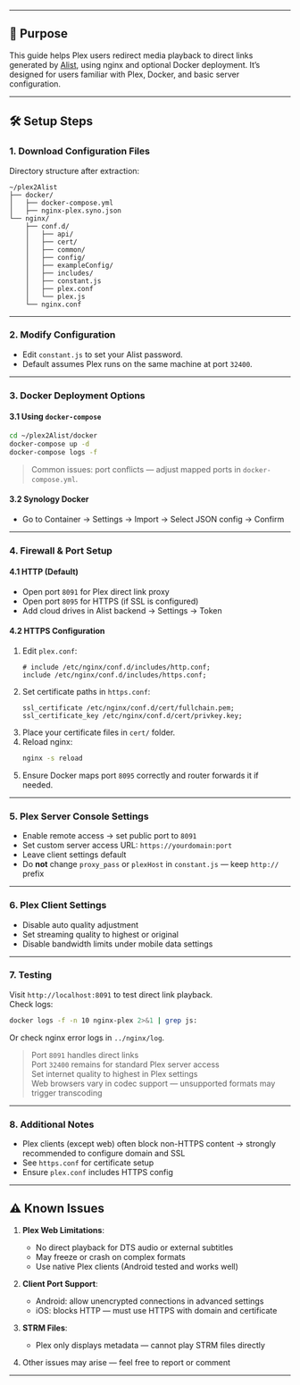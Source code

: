 
---

## 🎯 Purpose
This guide helps Plex users redirect media playback to direct links generated by [Alist](https://github.com/Xhofe/alist), using nginx and optional Docker deployment. It’s designed for users familiar with Plex, Docker, and basic server configuration.

---

## 🛠️ Setup Steps

### 1. Download Configuration Files

Directory structure after extraction:
```plaintext
~/plex2Alist
├── docker/
│   ├── docker-compose.yml
│   ├── nginx-plex.syno.json
└── nginx/
    ├── conf.d/
    │   ├── api/
    │   ├── cert/
    │   ├── common/
    │   ├── config/
    │   ├── exampleConfig/
    │   ├── includes/
    │   ├── constant.js
    │   ├── plex.conf
    │   └── plex.js
    └── nginx.conf
```

---

### 2. Modify Configuration

- Edit `constant.js` to set your Alist password.
- Default assumes Plex runs on the same machine at port `32400`.

---

### 3. Docker Deployment Options

#### 3.1 Using `docker-compose`
```bash
cd ~/plex2Alist/docker
docker-compose up -d
docker-compose logs -f
```
> Common issues: port conflicts — adjust mapped ports in `docker-compose.yml`.

#### 3.2 Synology Docker
- Go to Container → Settings → Import → Select JSON config → Confirm

---

### 4. Firewall & Port Setup

#### 4.1 HTTP (Default)
- Open port `8091` for Plex direct link proxy
- Open port `8095` for HTTPS (if SSL is configured)
- Add cloud drives in Alist backend → Settings → Token

#### 4.2 HTTPS Configuration
1. Edit `plex.conf`:
   ```nginx
   # include /etc/nginx/conf.d/includes/http.conf;
   include /etc/nginx/conf.d/includes/https.conf;
   ```
2. Set certificate paths in `https.conf`:
   ```nginx
   ssl_certificate /etc/nginx/conf.d/cert/fullchain.pem;
   ssl_certificate_key /etc/nginx/conf.d/cert/privkey.key;
   ```
3. Place your certificate files in `cert/` folder.
4. Reload nginx:
   ```bash
   nginx -s reload
   ```
5. Ensure Docker maps port `8095` correctly and router forwards it if needed.

---

### 5. Plex Server Console Settings

- Enable remote access → set public port to `8091`
- Set custom server access URL: `https://yourdomain:port`
- Leave client settings default
- Do **not** change `proxy_pass` or `plexHost` in `constant.js` — keep `http://` prefix

---

### 6. Plex Client Settings

- Disable auto quality adjustment
- Set streaming quality to highest or original
- Disable bandwidth limits under mobile data settings

---

### 7. Testing

Visit `http://localhost:8091` to test direct link playback.  
Check logs:
```bash
docker logs -f -n 10 nginx-plex 2>&1 | grep js:
```
Or check nginx error logs in `../nginx/log`.

> Port `8091` handles direct links  
> Port `32400` remains for standard Plex server access  
> Set internet quality to highest in Plex settings  
> Web browsers vary in codec support — unsupported formats may trigger transcoding

---

### 8. Additional Notes

- Plex clients (except web) often block non-HTTPS content → strongly recommended to configure domain and SSL
- See `https.conf` for certificate setup
- Ensure `plex.conf` includes HTTPS config

---

## ⚠️ Known Issues

1. **Plex Web Limitations**:
   - No direct playback for DTS audio or external subtitles
   - May freeze or crash on complex formats
   - Use native Plex clients (Android tested and works well)

2. **Client Port Support**:
   - Android: allow unencrypted connections in advanced settings
   - iOS: blocks HTTP — must use HTTPS with domain and certificate

3. **STRM Files**:
   - Plex only displays metadata — cannot play STRM files directly

4. Other issues may arise — feel free to report or comment

---
